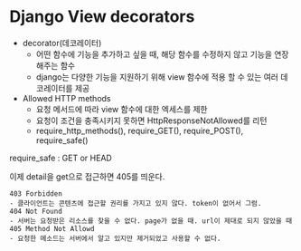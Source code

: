 # Django View decorators

- decorator(데코레이터)
  - 어떤 함수에 기능을 추가하고 싶을 때, 해당 함수를 수정하지 않고 기능을 연장해주는 함수
  - django는 다양한 기능을 지원하기 위해 view 함수에 적용 할 수 있는 여러 데코레이터를 제공
- Allowed HTTP methods
  - 요청 메서드에 따라 view 함수에 대한 엑세스를 제한
  - 요청이 조건을 충족시키지 못하면 HttpResponseNotAllowed를 리턴
  - require_http_methods(), require_GET(), require_POST(), require_safe()

require_safe : GET or HEAD

이제 detail을 get으로 접근하면 405를 띄운다.

```
403 Forbidden
- 클라이언트는 콘텐츠에 접근할 권리를 가지고 있지 않다. token이 없어서 그럼.
404 Not Found 
- 서버는 요청받은 리소스를 찾을 수 없다. page가 없을 때. url이 제대로 되지 않았을 때
405 Method Not Allowd
- 요청한 메소드는 서버에서 알고 있지만 제거되었고 사용할 수 없다.
```




